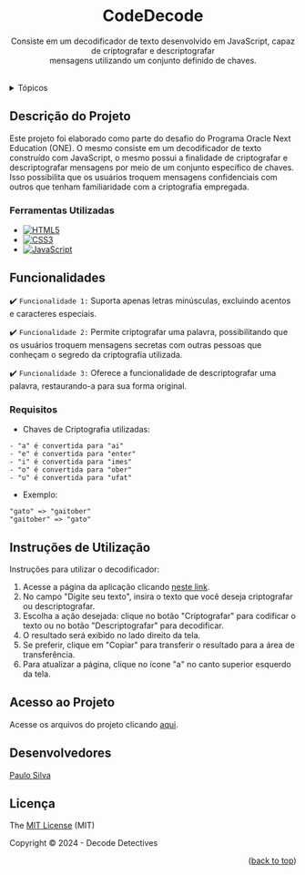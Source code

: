 <h1 align="center">CodeDecode</h1>
  
</div>

<p align="center">
   Consiste em um decodificador de texto desenvolvido em JavaScript, capaz de criptografar e descriptografar</br>mensagens utilizando um conjunto definido de chaves. 
    <br/>
    <br/>
</p>

<!-- TABLE OF CONTENTS -->
<details>
  <summary>Tópicos</summary>
  <ol>
    <li>
      <a href="#descrição-do-projeto">Descrição do Projeto</a>
      <ul>
        <li><a href="#ferramentas-utilizadas">Ferramentas Utilizadas</a></li>
      </ul>
    </li>
    <li>
      <a href="#funcionalidades">Funcionalidades</a>
      <ul>
        <li><a href="#requisitos">Requisitos</a></li>
      </ul>
    </li>
    <li><a href="#instruções-de-utilização">Instruções de Utilização</a></li>
    <li><a href="#acesso-ao-projeto">Acesso ao Projeto</a></li>
    <li><a href="#desenvolvedores">Desenvolvedores</a></li>
    <li><a href="#licença">Licença</a></li>
  </ol>
</details>



<!-- ABOUT THE PROJECT -->
## Descrição do Projeto
Este projeto foi elaborado como parte do desafio do Programa Oracle Next Education (ONE). O mesmo consiste em um decodificador de texto construído com JavaScript, o mesmo possui a finalidade de criptografar e descriptografar mensagens por meio de um conjunto específico de chaves. Isso possibilita que os usuários troquem mensagens confidenciais com outros que tenham familiaridade com a criptografia empregada.


### Ferramentas Utilizadas

* [![HTML5](https://img.shields.io/badge/html5-%23E34F26.svg?style=for-the-badge&logo=html5&logoColor=white)](HTML5-url)
* [![CSS3](https://img.shields.io/badge/css3-%231572B6.svg?style=for-the-badge&logo=css3&logoColor=white)](CSS3-url)
* [![JavaScript](https://img.shields.io/badge/javascript-%23323330.svg?style=for-the-badge&logo=javascript&logoColor=%23F7DF1E)](JavaScript-url)


<!-- GETTING STARTED -->
## Funcionalidades

:heavy_check_mark: `Funcionalidade 1:` Suporta apenas letras minúsculas, excluindo acentos e caracteres especiais.

:heavy_check_mark: `Funcionalidade 2:` Permite criptografar uma palavra, possibilitando que os usuários troquem mensagens secretas com outras pessoas que conheçam o segredo da criptografia utilizada.

:heavy_check_mark: `Funcionalidade 3:` Oferece a funcionalidade de descriptografar uma palavra, restaurando-a para sua forma original.


### Requisitos
* Chaves de Criptografia utilizadas:
```
- "a" é convertida para "ai"
- "e" é convertida para "enter"
- "i" é convertida para "imes"
- "o" é convertida para "ober"
- "u" é convertida para "ufat"
```

* Exemplo:
```
"gato" => "gaitober"
"gaitober" => "gato"
```


<!-- USAGE EXAMPLES -->
## Instruções de Utilização

Instruções para utilizar o decodificador:

<ol>
    <li>Acesse a página da aplicação clicando <a href="https://decodificador-gamma.vercel.app/">neste link</a>.</li>
    <li>No campo "Digite seu texto", insira o texto que você deseja criptografar ou descriptografar.</li>
    <li>Escolha a ação desejada: clique no botão "Criptografar" para codificar o texto ou no botão "Descriptografar" para decodificar.</li>
    <li>O resultado será exibido no lado direito da tela.</li>
    <li>Se preferir, clique em "Copiar" para transferir o resultado para a área de transferência.</li>
    <li>Para atualizar a página, clique no ícone "a" no canto superior esquerdo da tela.</li>
</ol>


<!-- ROADMAP -->
## Acesso ao Projeto

Acesse os arquivos do projeto clicando [aqui](https://github.com/paulosilva995/Decodificador).


<!-- CONTRIBUTING -->
## Desenvolvedores

 [Paulo Silva](https://github.com/paulosilva995)


<!-- LICENSE -->
## Licença

The [MIT License](https://github.com/paulosilva995/Decodificador/blob/main/LICENSE) (MIT)

Copyright :copyright: 2024 - Decode Detectives

<p align="right">(<a href="#readme-top">back to top</a>)</p>
